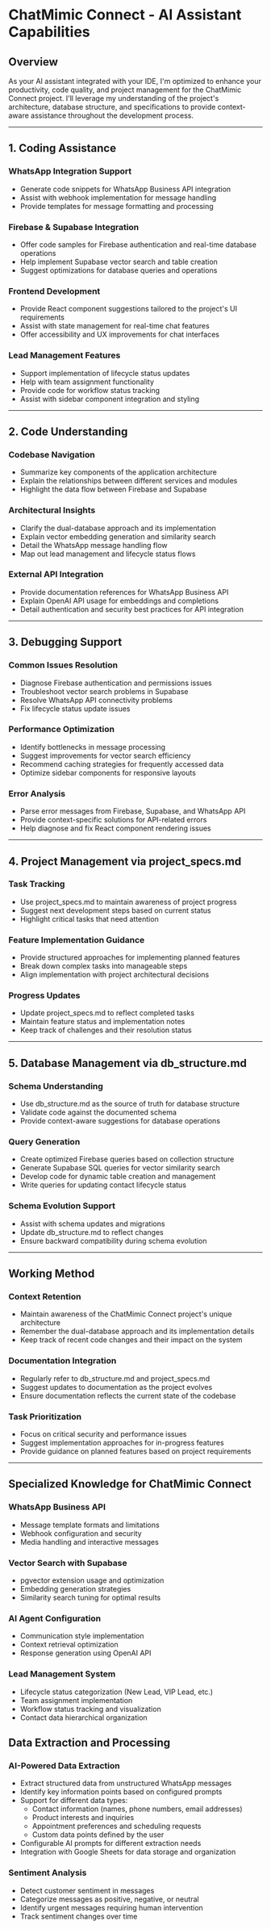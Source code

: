 # ChatMimic Connect - AI Assistant Capabilities

## Overview

As your AI assistant integrated with your IDE, I'm optimized to enhance your productivity, code quality, and project management for the ChatMimic Connect project. I'll leverage my understanding of the project's architecture, database structure, and specifications to provide context-aware assistance throughout the development process.

---

## 1. Coding Assistance

### WhatsApp Integration Support
- Generate code snippets for WhatsApp Business API integration
- Assist with webhook implementation for message handling
- Provide templates for message formatting and processing

### Firebase & Supabase Integration
- Offer code samples for Firebase authentication and real-time database operations
- Help implement Supabase vector search and table creation
- Suggest optimizations for database queries and operations

### Frontend Development
- Provide React component suggestions tailored to the project's UI requirements
- Assist with state management for real-time chat features
- Offer accessibility and UX improvements for chat interfaces

### Lead Management Features
- Support implementation of lifecycle status updates
- Help with team assignment functionality
- Provide code for workflow status tracking
- Assist with sidebar component integration and styling

---

## 2. Code Understanding

### Codebase Navigation
- Summarize key components of the application architecture
- Explain the relationships between different services and modules
- Highlight the data flow between Firebase and Supabase

### Architectural Insights
- Clarify the dual-database approach and its implementation
- Explain vector embedding generation and similarity search
- Detail the WhatsApp message handling flow
- Map out lead management and lifecycle status flows

### External API Integration
- Provide documentation references for WhatsApp Business API
- Explain OpenAI API usage for embeddings and completions
- Detail authentication and security best practices for API integration

---

## 3. Debugging Support

### Common Issues Resolution
- Diagnose Firebase authentication and permissions issues
- Troubleshoot vector search problems in Supabase
- Resolve WhatsApp API connectivity problems
- Fix lifecycle status update issues

### Performance Optimization
- Identify bottlenecks in message processing
- Suggest improvements for vector search efficiency
- Recommend caching strategies for frequently accessed data
- Optimize sidebar components for responsive layouts

### Error Analysis
- Parse error messages from Firebase, Supabase, and WhatsApp API
- Provide context-specific solutions for API-related errors
- Help diagnose and fix React component rendering issues

---

## 4. Project Management via project_specs.md

### Task Tracking
- Use project_specs.md to maintain awareness of project progress
- Suggest next development steps based on current status
- Highlight critical tasks that need attention

### Feature Implementation Guidance
- Provide structured approaches for implementing planned features
- Break down complex tasks into manageable steps
- Align implementation with project architectural decisions

### Progress Updates
- Update project_specs.md to reflect completed tasks
- Maintain feature status and implementation notes
- Keep track of challenges and their resolution status

---

## 5. Database Management via db_structure.md

### Schema Understanding
- Use db_structure.md as the source of truth for database structure
- Validate code against the documented schema
- Provide context-aware suggestions for database operations

### Query Generation
- Create optimized Firebase queries based on collection structure
- Generate Supabase SQL queries for vector similarity search
- Develop code for dynamic table creation and management
- Write queries for updating contact lifecycle status

### Schema Evolution Support
- Assist with schema updates and migrations
- Update db_structure.md to reflect changes
- Ensure backward compatibility during schema evolution

---

## Working Method

### Context Retention
- Maintain awareness of the ChatMimic Connect project's unique architecture
- Remember the dual-database approach and its implementation details
- Keep track of recent code changes and their impact on the system

### Documentation Integration
- Regularly refer to db_structure.md and project_specs.md
- Suggest updates to documentation as the project evolves
- Ensure documentation reflects the current state of the codebase

### Task Prioritization
- Focus on critical security and performance issues
- Suggest implementation approaches for in-progress features
- Provide guidance on planned features based on project requirements

---

## Specialized Knowledge for ChatMimic Connect

### WhatsApp Business API
- Message template formats and limitations
- Webhook configuration and security
- Media handling and interactive messages

### Vector Search with Supabase
- pgvector extension usage and optimization
- Embedding generation strategies
- Similarity search tuning for optimal results

### AI Agent Configuration
- Communication style implementation
- Context retrieval optimization
- Response generation using OpenAI API

### Lead Management System
- Lifecycle status categorization (New Lead, VIP Lead, etc.)
- Team assignment implementation
- Workflow status tracking and visualization
- Contact data hierarchical organization

## Data Extraction and Processing

### AI-Powered Data Extraction
- Extract structured data from unstructured WhatsApp messages
- Identify key information points based on configured prompts
- Support for different data types:
  - Contact information (names, phone numbers, email addresses)
  - Product interests and inquiries
  - Appointment preferences and scheduling requests
  - Custom data points defined by the user
- Configurable AI prompts for different extraction needs
- Integration with Google Sheets for data storage and organization

### Sentiment Analysis
- Detect customer sentiment in messages
- Categorize messages as positive, negative, or neutral
- Identify urgent messages requiring human intervention
- Track sentiment changes over time 